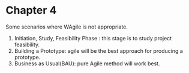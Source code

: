 # Chapter 4

Some scenarios where WAgile is not appropriate.

1. Initiation, Study, Feasibility Phase : this stage is to study project feasibility.
2. Building a Prototype: agile will be the best approach for producing a prototype.
3. Business as Usual(BAU): pure Agile method will work best.

